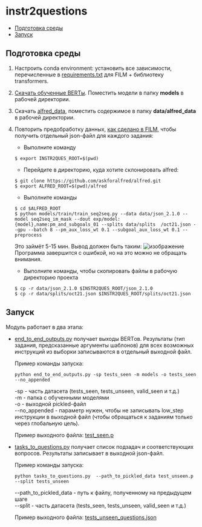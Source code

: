 # instr2questions

- [Подготовка среды](#подготовка-среды)
- [Запуск](#запуск)

## Подготовка среды
1. Настроить conda environment: установить все зависимости, перечисленные в [requirements.txt](https://github.com/soyeonm/FILM/blob/public/requirements.txt) для FILM + библиотеку transformers.
2. [Скачать обученные BERTы](https://drive.google.com/file/d/1KQSpEBPd51x7tpF0rE1PVGCliRhuNhue/view). Поместить модели в папку **models** в рабочей директории.
3. Скачать [alfred_data](https://drive.google.com/file/d/1m0q7QYmmhSTOOoS62FdxSSXmQl2TY4gj/view?usp=sharing), поместить содержимое в папку **data/alfred_data** в рабочей директории.
4. Повторить предобработку данных, [как сделано в FILM](https://github.com/soyeonm/FILM#additional-preliminaries-to-use-alfred-scenes), чтобы получить отдельный json-файл для каждого задания:
   
   - Выполните команду
   ```
   $ export INSTR2QUES_ROOT=$(pwd)
   ```

   - Перейдите в директорию, куда хотите склонировать alfred:
   ```
   $ git clone https://github.com/askforalfred/alfred.git
   $ export ALFRED_ROOT=$(pwd)/alfred
   ```
   - Выполните команды
   ```
   $ cd $ALFRED_ROOT
   $ python models/train/train_seq2seq.py --data data/json_2.1.0 --model seq2seq_im_mask --dout exp/model:{model},name:pm_and_subgoals_01 --splits data/splits  /oct21.json --gpu --batch 8 --pm_aux_loss_wt 0.1 --subgoal_aux_loss_wt 0.1 --preprocess
   ```
   Это займёт 5-15 мин. Вывод должен быть таким:
   ![изображение](https://user-images.githubusercontent.com/64375679/170740281-29d4ec7a-e0ba-4425-9ba3-f3d9099832f8.png)
   Программа завершится с ошибкой, но на это можно не обращать внимания.
   
   - Выполните команды, чтобы скопировать файлы в рабочую директорию проекта
   ```
   $ cp -r data/json_2.1.0 $INSTR2QUES_ROOT/json_2.1.0
   $ cp -r data/splits/oct21.json $INSTR2QUES_ROOT/splits/oct21.json
   ```
   

## Запуск

Модуль работает в два этапа:
- [end_to_end_outputs.py](end_to_end_outputs.py) получает выходы BERTов. Результаты (тип задания, предсказанные аргументы шаблонов) для всех возможных инструкций из выборки записываются в отдельный выходной файл.

  Пример команды запуска:
  ```
  python end_to_end_outputs.py -sp tests_seen -m models -o tests_seen --no_appended
  ```
  -sp - часть датасета (tests_seen, tests_unseen, valid_seen и т.д.) \
  -m - папка с обученными моделями \
  -o - выходной pickled-файл \
  --no_appended - параметр нужен, чтобы не записывать low_step инструкции в выходной файл (чтобы обращаться к заданиям только через глобальную цель).
  
  Пример выходного файла: [test_seen.p](test_seen.p)

- [tasks_to_questions.py](tasks_to_questions.py) получает список подзадач и соответствующих вопросов. Результаты записывает в выходной json-файл.

  Пример команды запуска:
  ```
  python tasks_to_questions.py  --path_to_pickled_data test_unseen.p --split tests_unseen
  ```
  --path_to_pickled_data - путь к файлу, полученному на предыдущем шаге \
  --split - часть датасета (tests_seen, tests_unseen, valid_seen и т.д.)
  
  Пример выходного файла: [tests_unseen_questions.json](tests_unseen_questions.json)
